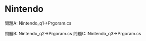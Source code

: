# Nintendo
問題A: Nintendo_q1->Prgoram.cs  

問題B: Nintendo_q2->Prgoram.cs
問題C: Nintendo_q3->Prgoram.cs
